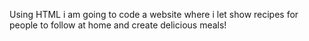 Using HTML i am going to code a website where i let show recipes for people to follow at home and create delicious meals!
